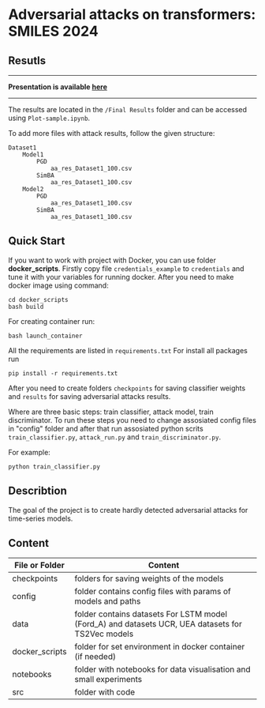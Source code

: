 # Adversarial attacks on transformers: SMILES 2024 

## Resutls

---

**Presentation is available [here](https://docs.google.com/presentation/d/1cpht8fmetcrwpOQf-FsI5_Xph6IrQkV0VuhFd74bFcQ/edit?usp=sharing)**

---

The results are located in the `/Final Results` folder and can be accessed using `Plot-sample.ipynb`.

To add more files with attack results, follow the given structure:

```
Dataset1
    Model1
        PGD
            aa_res_Dataset1_100.csv
        SimBA
            aa_res_Dataset1_100.csv
    Model2
        PGD
            aa_res_Dataset1_100.csv
        SimBA
            aa_res_Dataset1_100.csv
```


## Quick Start

If you want to work with project with Docker, you can use folder **docker_scripts**.
Firstly copy file `credentials_example` to `credentials` and tune it with your variables for running docker. After you need to make docker image using command:

```
cd docker_scripts
bash build
```

For creating container run:

```
bash launch_container
```

All the requirements are listed in `requirements.txt`
For install all packages run

```
pip install -r requirements.txt
```

After you need to create folders `checkpoints` for saving classifier weights and `results` for saving adversarial attacks results.

Where are three basic steps: train classifier, attack model, train discriminator.
To run these steps you need to change assosiated config files in "config" folder and after that run assosiated python scrits `train_classifier.py`, `attack_run.py` and `train_discriminator.py`.

For example:
```
python train_classifier.py
```
## Describtion

The goal of the project is to create hardly detected adversarial attacks for time-series models.

## Content


| File or Folder | Content |
| --- | --- |
| checkpoints| folders for saving weights of the models |
| config | folder contains config files with params of models and paths |
| data | folder contains datasets For LSTM model (Ford_A) and datasets UCR, UEA datasets for TS2Vec models |
| docker_scripts | folder for set environment in docker container (if needed) |
| notebooks | folder with notebooks for data visualisation and small experiments|
| src | folder with code|
